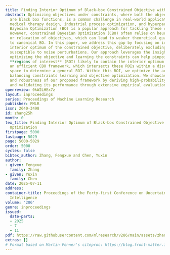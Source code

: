 ```yaml
---
title: Finding Interior Optimum of Black-box Constrained Objective with Bayesian Optimization
abstract: Optimizing objectives under constraints, where both the objectives and constraints
  are black box functions, is a common challenge in real-world applications such as
  medical therapy design, industrial process optimization, and hyperparameter optimization.
  Bayesian Optimization (BO) is a popular approach for tackling these complex scenarios.
  However, constrained Bayesian Optimization (CBO) often relies on heuristics, approximations,
  or relaxation of objectives, which can lead to weaker theoretical guarantees compared
  to canonical BO. In this paper, we address this gap by focusing on identifying the
  interior optimum of the constrained objective, deliberately excluding boundary candidates
  susceptible to noise perturbations. Our approach leverages the insight that jointly
  optimizing the objective and learning the constraints can help pinpoint high-confidence
  **regions of interest** (ROI) likely to contain the interior optimum. We introduce
  an efficient CBO framework, which intersects these ROIs within a discretized search
  space to determine a general ROI. Within this ROI, we optimize the acquisition functions,
  balancing constraints learning and objective optimization. We showcase the efficiency
  and robustness of our proposed framework by deriving high-probability regret bounds
  and validating its performance through extensive empirical evaluations.
openreview: 0kW2LHEx7z
layout: inproceedings
series: Proceedings of Machine Learning Research
publisher: PMLR
issn: 2640-3498
id: zhang25h
month: 0
tex_title: Finding Interior Optimum of Black-box Constrained Objective with Bayesian
  Optimization
firstpage: 5000
lastpage: 5029
page: 5000-5029
order: 5000
cycles: false
bibtex_author: Zhang, Fengxue and Chen, Yuxin
author:
- given: Fengxue
  family: Zhang
- given: Yuxin
  family: Chen
date: 2025-07-11
address:
container-title: Proceedings of the Forty-first Conference on Uncertainty in Artificial
  Intelligence
volume: '286'
genre: inproceedings
issued:
  date-parts:
  - 2025
  - 7
  - 11
pdf: https://raw.githubusercontent.com/mlresearch/v286/main/assets/zhang25h/zhang25h.pdf
extras: []
# Format based on Martin Fenner's citeproc: https://blog.front-matter.io/posts/citeproc-yaml-for-bibliographies/
---
```

